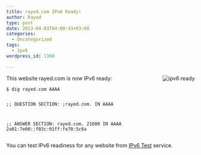 ```yaml
---
title: rayed.com IPv6 Ready!
author: Rayed
type: post
date: 2013-04-03T04:00:43+03:00
categories:
  - Uncategorized
tags:
  - ipv6
wordpress_id: 1160

---
```

<p><a href='http://ipv6-test.com/validate.php?url=referer'><img src='http://ipv6-test.com/button-ipv6-big.png' alt='ipv6 ready' title='ipv6 ready' border='0' align='right' /></a></p>
<p>This website rayed.com is now IPv6 ready:</p>
<pre><code>$ dig rayed.com AAAA 

;; QUESTION SECTION:
;rayed.com.			IN	AAAA

;; ANSWER SECTION:
rayed.com.		21600	IN	AAAA	2a01:7e00::f03c:91ff:fe70:5c6a
</code></pre>
<p>You can test IPv6 readiness for any website from <a href="http://ipv6-test.com/validate.php">IPv6 Test</a> service.</p>
